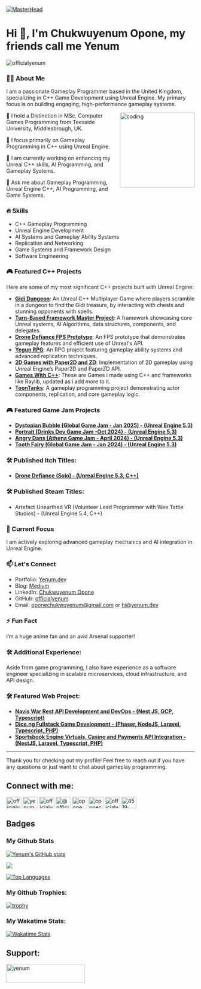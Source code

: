 
[![MasterHead](https://res.cloudinary.com/yenum-dev/image/upload/v1674308196/chuckymagic/github-banner_c5dtla.png)](https://yenum.dev)

# Hi 👋, I'm Chukwuyenum Opone, my friends call me Yenum

<p align="left"><img src="https://komarev.com/ghpvc/?username=officialyenum&label=Profile%20views&color=0e75b6&style=flat" alt="officialyenum" /></p>

### 👨‍💻 About Me

I am a passionate Gameplay Programmer based in the United Kingdom, specializing in C++ Game Development using Unreal Engine. My primary focus is on building engaging, high-performance gameplay systems.

<img align="right" alt="coding" width="200" src="https://media4.giphy.com/media/qgQUggAC3Pfv687qPC/giphy.gif?cid=790b7611e38b6fe997d2b82744cbf38a3f6218a8782b4416&rid=giphy.gif&ct=g"/>

🔭 I hold a Distinction in MSc. Computer Games Programming from Teesside University, Middlesbrough, UK.

🌱 I focus primarily on Gameplay Programming in C++ using Unreal Engine.

📝 I am currently working on enhancing my Unreal C++ skills, AI Programming, and Gameplay Systems.

💬 Ask me about Gameplay Programming, Unreal Engine C++, AI Programming, and Game Systems.

### 🔥 Skills
- C++ Gameplay Programming
- Unreal Engine Development
- AI Systems and Gameplay Ability Systems
- Replication and Networking
- Game Systems and Framework Design
- Software Engineering

### 🎮 Featured C++ Projects
Here are some of my most significant C++ projects built with Unreal Engine:

- **[Gidi Dungeon](https://github.com/officialyenum/GidiDungeon)**: An Unreal C++ Multiplayer Game where players scramble in a dungeon to find the Gidi treasure, by interacting with chests and stunning opponents with spells.
- **[Turn-Based Framework Master Project](https://github.com/officialyenum/TurnBasedFrameworkMasterProject)**: A framework showcasing core Unreal systems, AI Algorithms, data structures, components, and delegates.
- **[Drone Defiance FPS Prototype](https://github.com/officialyenum/DroneDefianceFPSPrototype)**: An FPS prototype that demonstrates gameplay features and efficient use of Unreal's API.
- **[Yegun RPG](https://github.com/officialyenum/YegunRpg)**: An RPG project featuring gameplay ability systems and advanced replication techniques.
- **[2D Games with Paper2D and ZD](https://github.com/officialyenum/UE_2D_Games_With_Paper2D_and_ZD)**: Implementation of 2D gameplay using Unreal Engine’s Paper2D and PaperZD API.
- **[Games With C++](https://github.com/officialyenum/GamesWithCPP)**: These are Games i made using C++ and frameworks like Raylib, updated as i add more to it.
- **[ToonTanks](https://github.com/officialyenum/ToonTanks)**: A gameplay programming project demonstrating actor components, replication, and core gameplay logic.


### 🎮 Featured Game Jam Projects
- **[Dystopian Bubble (Global Game Jam - Jan 2025) - (Unreal Engine 5.3)](https://officialyenum.itch.io/dystopian-bubble)**
- **[Portrait (Drinks Dev Game Jam -Oct 2024) - (Unreal Engine 5.3)](https://officialyenum.itch.io/portrait-portrait)**
- **[Angry Dans (Athena Game Jam - April 2024) - (Unreal Engine 5.3)](https://maximasprime.itch.io/angry-dans)**
- **[Tooth Fairy (Global Game Jam - Jan 2024) - (Unreal Engine 5.3)](https://globalgamejam.org/games/2024/tooth-fairy-smile-savior-5)** 


### 🛠️ Published Itch Titles:
- **[Drone Defiance (Solo) - (Unreal Engine 5.3, C++)](https://officialyenum.itch.io/drone-defiance)**

### 🛠️ Published Steam Titles:
- Artefact Unearthed VR (Volunteer Lead Programmer with Wee Tattie Studios) - (Unreal Engine 5.4, C++)

### 🌱 Current Focus
I am actively exploring advanced gameplay mechanics and AI integration in Unreal Engine.

### 📫 Let's Connect
- Portfolio: [Yenum.dev](https://yenum.dev)
- Blog: [Medium](https://officialyenum.medium.com/)
- LinkedIn: [Chukwuyenum Opone](https://linkedin.com/in/yenum)
- GitHub: [officialyenum](https://github.com/officialyenum)
- Email: oponechukwuyenum@gmail.com or hi@yenum.dev

### ⚡ Fun Fact
I’m a huge anime fan and an avid Arsenal supporter!

### 🛠️ Additional Experience:
Aside from game programming, I also have experience as a software engineer specializing in scalable microservices, cloud infrastructure, and API design.

### 🛠️ Featured Web Project:
- **[Navis War Rest API Development and DevOps - (Nest JS, GCP, Typescript)](https://naviswar.com)** 
- **[Dice.ng Fullstack Game Development - (Phaser, NodeJS, Laravel, Typescript, PHP)](https://dice.ng)** 
- **[Sportsbook Engine Virtuals, Casino and Payments API Integration - (NestJS, Laravel, Typescript, PHP)](https://sportsbookengine.com/)**
---

Thank you for checking out my profile! Feel free to reach out if you have any questions or just want to chat about gameplay programming.

## Connect with me:
<p align="left">
<a href="https://twitter.com/officialyenum" target="blank"><img align="center" src="https://raw.githubusercontent.com/rahuldkjain/github-profile-readme-generator/master/src/images/icons/Social/twitter.svg" alt="officialyenum" height="30" width="40" /></a>
<a href="https://linkedin.com/in/yenum" target="blank"><img align="center" src="https://raw.githubusercontent.com/rahuldkjain/github-profile-readme-generator/master/src/images/icons/Social/linked-in-alt.svg" alt="yenum" height="30" width="40" /></a>
<a href="https://instagram.com/officialyenum" target="blank"><img align="center" src="https://raw.githubusercontent.com/rahuldkjain/github-profile-readme-generator/master/src/images/icons/Social/instagram.svg" alt="officialyenum" height="30" width="40" /></a>
<a href="https://medium.com/@officialyenum" target="blank"><img align="center" src="https://raw.githubusercontent.com/rahuldkjain/github-profile-readme-generator/master/src/images/icons/Social/medium.svg" alt="@officialyenum" height="30" width="40" /></a>
<a href="https://www.youtube.com/c/opone chukwuyenum" target="blank"><img align="center" src="https://raw.githubusercontent.com/rahuldkjain/github-profile-readme-generator/master/src/images/icons/Social/youtube.svg" alt="opone chukwuyenum" height="30" width="40" /></a>
<a href="https://www.hackerrank.com/oponechukwuyenum" target="blank"><img align="center" src="https://raw.githubusercontent.com/rahuldkjain/github-profile-readme-generator/master/src/images/icons/Social/hackerrank.svg" alt="oponechukwuyenum" height="30" width="40" /></a>
<a href="https://www.leetcode.com/officialyenum" target="blank"><img align="center" src="https://raw.githubusercontent.com/rahuldkjain/github-profile-readme-generator/master/src/images/icons/Social/leet-code.svg" alt="officialyenum" height="30" width="40" /></a>
<a href="https://discord.gg/officialyenum#4519" target="blank"><img align="center" src="https://raw.githubusercontent.com/rahuldkjain/github-profile-readme-generator/master/src/images/icons/Social/discord.svg" alt="4519" height="30" width="40" /></a>
</p>

## Badges

### My Github Stats
<a href="http://www.github.com/officialyenum"><img src="https://github-readme-stats.vercel.app/api?username=officialyenum&show_icons=true&count_private=true&title_color=14b8a6&text_color=ffffff&icon_color=14b8a6&bg_color=1c1917&hide_border=true&show_icons=true" alt="Yenum's GitHub stats" /></a>

<a href="http://www.github.com/officialyenum"><img src="https://github-readme-streak-stats.herokuapp.com/?user=officialyenum&stroke=ffffff&background=1c1917&ring=14b8a6&fire=14b8a6&currStreakNum=ffffff&currStreakLabel=14b8a6&sideNums=ffffff&sideLabels=ffffff&dates=ffffff&hide_border=true" /></a>

<a href="https://github.com/officialyenum" align="left"><img src="https://github-readme-stats.vercel.app/api/top-langs/?username=officialyenum&layout=compact&langs_count=10&count_private=true&title_color=14b8a6&text_color=ffffff&icon_color=14b8a6&bg_color=1c1917&hide_border=true&locale=en&custom_title=Top%20%Languages" alt="Top Languages" /></a>

### My Github Trophies:
[![trophy](https://github-profile-trophy.vercel.app/?username=officialyenum)](https://github.com/ryo-ma/github-profile-trophy)

### My Wakatime Stats:
<a href="https://github.com/officialyenum" align="left"><img src="https://github-readme-stats.vercel.app/api/wakatime/?username=officialyenum&layout=compact&count_private=true&title_color=14b8a6&text_color=ffffff&icon_color=14b8a6&bg_color=1c1917&hide_border=true&locale=en&custom_title=Wakatime%20%Stats%20%this%20%week" alt="Wakatime Stats" /></a>


## Support:
<p><a href="https://www.buymeacoffee.com/yenum"> <img align="left" src="https://cdn.buymeacoffee.com/buttons/v2/default-yellow.png" height="50" width="210" alt="yenum" /></a></p><br><br>
<br/>
